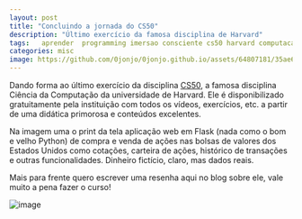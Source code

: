 ```yaml
---
layout: post
title: "Concluindo a jornada do CS50"
description: "Último exercício da famosa disciplina de Harvard"
tags:   aprender  programming imersao consciente cs50 harvard computacao computerscience curso flask code dev  python
categories: misc
image: https://github.com/0jonjo/0jonjo.github.io/assets/64807181/35ae6c38-2855-44c4-9c40-bdc888178909
---
```


Dando forma ao último exercício da disciplina [CS50](https://cs50.harvard.edu/college/2023/spring/), a famosa disciplina Ciência da Computação da universidade de Harvard. Ele é disponibilizado gratuitamente pela instituição com todos os vídeos, exercícios, etc. a partir de uma didática primorosa e conteúdos excelentes.

Na imagem uma o print da tela aplicação web em Flask (nada como o bom e velho Python) de compra e venda de ações nas bolsas de valores dos Estados Unidos como cotações, carteira de ações, histórico de transações e outras funcionalidades. Dinheiro fictício, claro, mas dados reais.

Mais para frente quero escrever uma resenha aqui no blog sobre ele, vale muito a pena fazer o curso!

![image](https://github.com/0jonjo/0jonjo.github.io/assets/64807181/35ae6c38-2855-44c4-9c40-bdc888178909)
